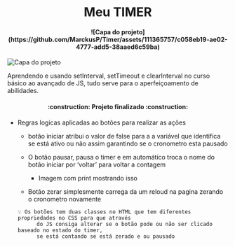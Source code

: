 <h1 align="center"> Meu TIMER </h1>
<h4 align="center"> 
![Capa do projeto](https://github.com/MarckusP/Timer/assets/111365757/c058eb19-ae02-4777-add5-38aaed6c59ba)
</h4>


![Capa do projeto](https://github.com/MarckusP/Timer/assets/111365757/c058eb19-ae02-4777-add5-38aaed6c59ba)


Aprendendo e usando setInterval, setTimeout e clearInterval no curso básico ao avançado de JS, tudo serve para o aperfeiçoamento de abilidades.

<h4 align="center"> 
    :construction:  Projeto finalizado  :construction:
</h4>


- Regras logicas aplicadas ao botões para realizar as ações
  
    - botão iniciar atribui o valor de false para a a variável que identifica se está ativo ou não assim garantindo se o cronometro esta pausado
      
    - O botão pausar, pausa o timer e em automático troca o nome do botão iniciar por ‘voltar’ para voltar a contagem
        - Imagem com print mostrando isso
          
    - Botão zerar simplesmente carrega da um reloud na pagina zerando o cronometro novamente
    
    <aside>
    

      💡 Os botões tem duas classes no HTML que tem diferentes propriedades no CSS para que através
            do JS consiga alterar se o botão pode ou não ser clicado baseado no estado do timer,
            se está contando se está zerado e ou pausado
    
    </aside>
